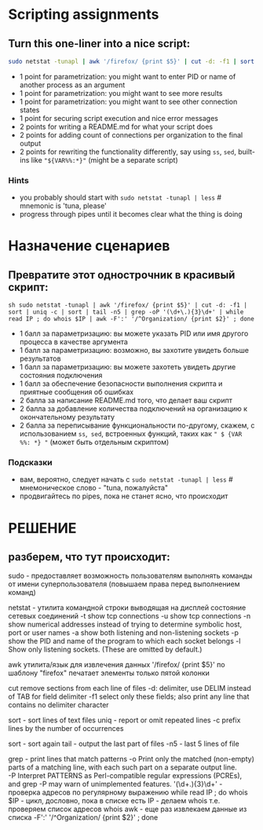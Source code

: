 # Scripting assignments
## Turn this one-liner into a nice script:
```sh
sudo netstat -tunapl | awk '/firefox/ {print $5}' | cut -d: -f1 | sort | uniq -c | sort | tail -n5 | grep -oP '(\d+\.){3}\d+' | while read IP ; do whois $IP | awk -F':' '/^Organization/ {print $2}' ; done
```
* 1 point for parametrization: you might want to enter PID or name of another process as an argument
* 1 point for parametrization: you might want to see more results
* 1 point for parametrization: you might want to see other connection states
* 1 point for securing script execution and nice error messages
* 2 points for writing a README.md for what your script does
* 2 points for adding count of connections per organization to the final output
* 2 points for rewriting the functionality differently, say using `ss`, `sed`, built-ins like `"${VAR%%:*}"` (might be a separate script)

### Hints
* you probably should start with `sudo netstat -tunapl | less` # mnemonic is 'tuna, please'
* progress through pipes until it becomes clear what the thing is doing


# Назначение сценариев
## Превратите этот однострочник в красивый скрипт:
`` sh
sudo netstat -tunapl | awk '/firefox/ {print $5}' | cut -d: -f1 | sort | uniq -c | sort | tail -n5 | grep -oP '(\d+\.){3}\d+' | while read IP ; do whois $IP | awk -F':' '/^Organization/ {print $2}' ; done
``
* 1 балл за параметризацию: вы можете указать PID или имя другого процесса в качестве аргумента
* 1 балл за параметризацию: возможно, вы захотите увидеть больше результатов
* 1 балл за параметризацию: вы можете захотеть увидеть другие состояния подключения
* 1 балл за обеспечение безопасности выполнения скрипта и приятные сообщения об ошибках
* 2 балла за написание README.md того, что делает ваш скрипт
* 2 балла за добавление количества подключений на организацию к окончательному результату
* 2 балла за переписывание функциональности по-другому, скажем, с использованием `ss`,` sed`, встроенных функций, таких как `" $ {VAR %%: *} "` (может быть отдельным скриптом)

### Подсказки
* вам, вероятно, следует начать с `sudo netstat -tunapl | less` # мнемоническое слово - "tuna, пожалуйста"
* продвигайтесь по pipes, пока не станет ясно, что происходит

# РЕШЕНИЕ
## разберем, что тут происходит:

sudo - предоставляет возможность пользователям выполнять команды от имени суперпользователя (повышаем права перед выполнением команд)

netstat - утилита командной строки выводящая на дисплей состояние сетевых соединений
  -t  show tcp connections
  -u  show tcp connections
  -n  show numerical addresses instead of trying to determine symbolic host, port or user names
  -a  show both listening and non-listening sockets
  -p  show the PID and name of the program to which each socket belongs
  -l  Show only listening sockets.  (These are omitted by default.)
  
awk  утилита/язык для извлечения данных
  '/firefox/ {print $5}' по шаблону "firefox" печатает элементы только пятой колонки
  
cut remove sections from each line of files
  -d: delimiter, use DELIM instead of TAB for field delimiter
  -f1 select  only these fields;  also print any line that contains no delimiter character
  
sort - sort lines of text files
uniq - report or omit repeated lines
  -c prefix lines by the number of occurrences
  
sort - sort again
tail - output the last part of files
  -n5 - last 5 lines of file
  
grep - print lines that match patterns
  -o Print  only  the  matched  (non-empty)  parts of a matching line, with each such part on a separate output line.  
  -P Interpret PATTERNS as Perl-compatible regular expressions  (PCREs), and grep -P may warn of unimplemented features.
  '(\d+\.){3}\d+'  - проверка адресов по регулярному выражению
while read IP ; do whois $IP  - цикл, дословно, пока в списке есть IP - делаем whois т.е. проверяем список адресов whois
awk - еще раз извлекаем данные из списка
  -F':' '/^Organization/ {print $2}' ; done 
